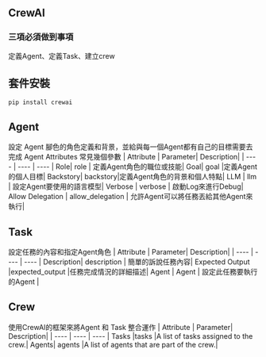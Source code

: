 ## CrewAI
### 三項必須做到事項
定義Agent、定義Task、建立crew

## 套件安裝

```python
pip install crewai
```

## Agent 
設定 Agent 腳色的角色定義和背景，並給與每一個Agent都有自己的目標需要去完成
Agent Attributes 常見幾個參數
| Attribute	| Parameter|	Description| 
|  ----  | ----  | ---- |
Role|	role	|	定義Agent角色的職位或技能|
Goal|	goal	|定義Agent的個人目標|
Backstory|	backstory|定義Agent角色的背景和個人特點|
LLM | llm | 設定Agent要使用的語言模型|
Verbose | verbose | 啟動Log來進行Debug|
Allow Delegation | allow_delegation | 允許Agent可以將任務丟給其他Agent來執行|
## Task
設定任務的內容和指定Agent角色
| Attribute	| Parameter|	Description| 
|  ----  | ----  | ---- |
Description|	description	|	簡單的訴說任務內容|
Expected Output	|expected_output	|任務完成情況的詳細描述|
Agent |	Agent | 設定此任務要執行的Agent |

## Crew
使用CrewAI的框架來將Agent 和 Task 整合運作
| Attribute	| Parameter|	Description| 
|  ----  | ----  | ---- |
Tasks	|tasks	|A list of tasks assigned to the crew.|
Agents|	agents	|A list of agents that are part of the crew.|
